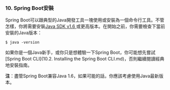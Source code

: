 ### 10. Spring Boot安裝

Spring Boot可以跟典型的Java開發工具一塊使用或安裝為一個命令行工具。不管怎樣，你將需要安裝[Java SDK v1.6 ](http://www.java.com/)或更高版本。在開始之前，你需要檢查下當前安裝的Java版本：
```shell
$ java -version
```
如果你是一個Java新手，或你只是想體驗一下Spring Boot，你可能想先嘗試[Spring Boot CLI](10.2. Installing the Spring Boot CLI.md)，否則繼續閱讀經典地安裝指南。

**注**：盡管Spring Boot兼容Java 1.6，如果可能的話，你應該考慮使用Java最新版本。
